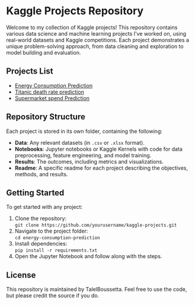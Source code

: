 # Kaggle Projects Repository

Welcome to my collection of Kaggle projects! This repository contains various data science and machine learning projects I've worked on, using real-world datasets and Kaggle competitions. Each project demonstrates a unique problem-solving approach, from data cleaning and exploration to model building and evaluation.

## Projects List
- [Energy Consumption Prediction](https://github.com/talelboussetta/Energy-Consumption-Prediction) 
- [Titanic death rate prediction](https://github.com/talelboussetta/Kaggle-Titanic)
- [Supermarket spend Prediction](https://github.com/talelboussetta/supermarket-loyalty-prediction)

## Repository Structure
Each project is stored in its own folder, containing the following:
- **Data**: Any relevant datasets (in `.csv` or `.xlsx` format).
- **Notebooks**: Jupyter notebooks or Kaggle Kernels with code for data preprocessing, feature engineering, and model training.
- **Results**: The outcomes, including metrics and visualizations.
- **Readme**: A specific readme for each project describing the objectives, methods, and results.

## Getting Started
To get started with any project:
1. Clone the repository:  
   `git clone https://github.com/yourusername/kaggle-projects.git`
2. Navigate to the project folder:  
   `cd energy-consumption-prediction`
3. Install dependencies:  
   `pip install -r requirements.txt`
4. Open the Jupyter Notebook and follow along with the steps.

## License
This repository is maintained by TalelBoussetta. Feel free to use the code, but please credit the source if you do.
